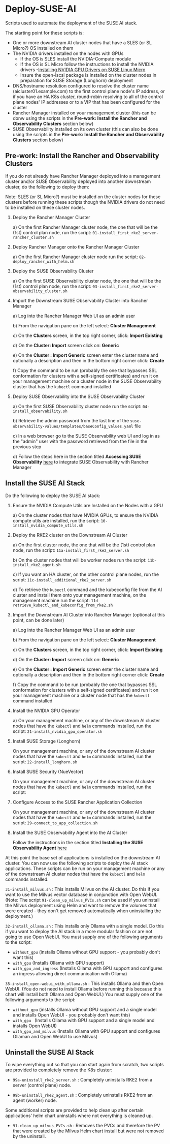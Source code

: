 # Deploy-SUSE-AI

Scripts used to automate the deployment of the SUSE AI stack.

The starting point for these scripts is:

* One or more downstream AI cluster nodes that have a SLES (or SL Micro?) OS installed on them 
* The NVIDIA drivers installed on the nodes with GPUs
  * If the OS is SLES install the NVIDIA-Compute module
  * If the OS is SL Micro follow the instructions to install the NVIDIA drivers -[Installing NVIDIA GPU Drivers on SUSE Linux Micro](https://documentation.suse.com/suse-ai/1.0/html/NVIDIA-GPU-driver-on-SL-Micro/index.html)
  * Insure the open-iscsi package is installed on the cluster nodes in preparation for SUSE Storage (Longhorn) deployment
* DNS/hostname resolution configured to resolve the cluster name (aicluster01.example.com) to the first control plane node's IP address, or if you have an HA K8s cluster, round-robin resolving to all of the control plane nodes' IP addresses or to a VIP that has been configured for the cluster
* Rancher Manager installed on your management cluster (this can be donw using the scripts in the **Pre-work: Install the Rancher and Observability Clusters** section below)
* SUSE Observability installed on its own cluster (this can also be done using the scripts in the **Pre-work: Install the Rancher and Observability Clusters** section below)

## Pre-work: Install the Rancher and Observability Clusters

If you do not already have Rancher Manager deployed into a management cluster and/or SUSE Observability deployed into another downstream cluster, do the following to deploy them:

Note: SLES (or SL Micro?) must be installed on the cluster nodes for these clusters before running these scripts though the NVIDIA drivers do not need to be installed on these cluster nodes.

1) Deploy the Rancher Manager Cluster

   a) On the first Rancher Manager cluster node, the one that will be the (1st) control plan node, run the script: `01-install_first_rke2_server-rancher_cluster.sh` 

2) Deploy Rancher Manager onto the Rancher Manager Cluster

   a) On the first Rancher Manager cluster node run the script: `02-deploy_rancher_with_helm.sh`
  
3) Deploy the SUSE Observability Cluster

   a) On the first SUSE Observability cluster node, the one that will be the (1st) control plan node, run the script: `03-install_first_rke2_server-observability_cluster.sh`
   
4) Import the Downstream SUSE Observability Cluster into Rancher Manager
   
   a) Log into the Rancher Manager Web UI as an admin user
   
   b) From the navigation pane on the left select: **Cluster Management**
   
   c) On the **Clusters** screen, in the top right corner, click: **Import Existing**
   
   d) On the **Cluster: Import** screen click on: **Generic**
   
   e) On the **Cluster : Import Generic** screen enter the cluster name and optionally a description and then in the bottom right corner click: **Create**
   
   f) Copy the command to be run (probably the one that bypasses SSL conformation for clusters with a self-signed certificates) and run it on your management machine or a cluster node in the SUSE Observability cluster that has the `kubectl` command installed
   
5) Deploy SUSE Observability into the SUSE Observability Cluster
   
   a) On the first SUSE Observability cluster node run the script: `04-install_observability.sh`
   
   b) Retrieve the admin password from the last line of the `suse-observability-values/templates/baseConfig_values.yaml` file
   
   c) In a web browser go to the SUSE Observability web UI and log in as the "admin" user with the password retrieved from the file in the previous step

   d) Follow the steps here in the section titled **Accessing SUSE Observability** [here](https://docs.stackstate.com/get-started/k8s-suse-rancher-prime) to integrate SUSE Observability with Rancher Manager

## Install the SUSE AI Stack

Do the following to deploy the SUSE AI stack:

1) Ensure the NVIDIA Compute Utils are Installed on the Nodes with a GPU

   a) On the cluster nodes that have NVIDIA GPUs, to ensure the NVIDIA compute utils are installed, run the script: `10-install_nvidia_compute_utils.sh`
   
2) Deploy the RKE2 cluster on the Downstream AI Cluster
   
   a) On the first cluster node, the one that will be the (1st) control plan node, run the script: `11a-install_first_rke2_server.sh`   
   
   b) On the cluster nodes that will be worker nodes run the script: `11b-install_rke2_agent.sh`

   c) If you want an HA cluster, on the other control plane nodes, run the script: `11c-install_additional_rke2_server.sh`

   d) To retrieve the `kubectl` command and the kubeconfig file from the AI cluster and install them onto your management machine, on the management machine run the script: `11d-retrieve_kubectl_and_kubeconfig_from_rke2.sh`

4) Import the Downstream AI Cluster into Rancher Manager (optional at this point, can be done later)
   
   a) Log into the Rancher Manager Web UI as an admin user
   
   b) From the navigation pane on the left select: **Cluster Management**
   
   c) On the **Clusters** screen, in the top right corner, click: **Import Existing**
   
   d) On the **Cluster: Import** screen click on: **Generic**
   
   e) On the **Cluster : Import Generic** screen enter the cluster name and optionally a description and then in the bottom right corner click: **Create**
   
   f) Copy the command to be run (probably the one that bypasses SSL conformation for clusters with a self-signed certificates) and run it on your management machine or a cluster node that has the `kubectl` command installed


5) Install the NVIDIA GPU Operator
   
   a) On your management machine, or any of the downstream AI cluster nodes that have the `kubectl` and `helm` commands installed, run the script: `21-install_nvidia_gpu_operator.sh`


6) Install SUSE Storage (Longhorn)
   
   On your management machine, or any of the downstream AI cluster nodes that have the `kubectl` and `helm` commands installed, run the script: `22-install_longhorn.sh`


7) Install SUSE Security (NueVector)
   
   On your management machine, or any of the downstream AI cluster nodes that have the `kubectl` and `helm` commands installed, run the script:


8) Configure Access to the SUSE Rancher Application Collection
   
   On your management machine, or any of the downstream AI cluster nodes that have the `kubectl` and `helm` commands installed, run the script: `29-connect_to_app_collection.sh`

9) Install the SUSE Observability Agent into the AI Cluster

   Follow the instructions in the section titled **Installing the SUSE Observability Agent** [here](https://docs.stackstate.com/get-started/k8s-suse-rancher-prime)

At this point the base set of applications is installed on the downstream AI cluster. You can now use the following scripts to deploy the AI stack applications. These scripts can be run on your management machine or any of the downstream AI cluster nodes that have the `kubectl` and `helm` commands installed.

`31-install_milvus.sh` : This installs Milvus on the AI cluster. Do this if you want to use the Milvus vector database in conjunction with Open WebUI. (Note: The script `91-clean_up_milvus_PVCs.sh` can be used if you uninstall the Milvus deployment using Helm and want to remove the volumes that were created - they don't get removed automatically when uninstalling the deployment.)

`32-install_ollama.sh` : This installs only Ollama with a single model. Do this if you want to deploy the AI stack in a more modular fashion or are not going to use Open WebUI. You must supply one of the following arguments to the script:

* `without_gpu` (installs Ollama without GPU support - you probably don't want this)
* `with_gpu`  (Installs Ollama with GPU support)
* `with_gpu_and_ingress`  (Installs Ollama with GPU support and configures an ingress allowing direct communication with Ollama)

`35-install_open-webui_with_ollama.sh` : This installs Ollama and then Open WebUI. (You do not need to install Ollama before running this because this chart will install both Ollama and Open WebUI.) You must supply one of the following arguments to the script:

* `without_gpu` (installs Ollama without GPU support and a single model and installs Open WebUI - you probably don't want this)
* `with_gpu ` (Installs Ollama with GPU support and a single model and installs Open WebUI)
* `with_gpu_and_milvus`  (Installs Ollama with GPU support and configures Ollaman and Open WebUI to use Milvus)

## Uninstall the SUSE AI Stack

To wipe everything out so that you can start again from scratch, two scripts are provided to completely remove the K8s cluster:

* `99a-uninstall_rke2_server.sh` : Completely uninstalls RKE2 from a server (control plane) node.

* `99b-uninstall_rke2_agent.sh` : Completely uninstalls RKE2 from an agent (worker) node.

Some additional scripts are provided to help clean up after certain applications' helm chart uninstalls where not everything is cleaned up.

* `91-clean_up_milvus_PVCs.sh` : Removes the PVCs and therefore the PV that were created by the Milvus Helm chart install but were not removed by the uninstall.
